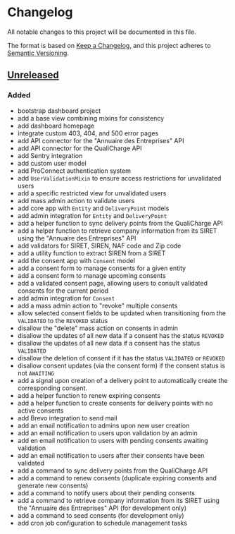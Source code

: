# Changelog

All notable changes to this project will be documented in this file.

The format is based on [Keep a Changelog](https://keepachangelog.com/en/1.1.0/),
and this project adheres to
[Semantic Versioning](https://semver.org/spec/v2.0.0.html).

## [Unreleased]

### Added

- bootstrap dashboard project
- add a base view combining mixins for consistency
- add dashboard homepage
- integrate custom 403, 404, and 500 error pages
- add API connector for the "Annuaire des Entreprises" API
- add API connector for the QualiCharge API
- add Sentry integration
- add custom user model
- add ProConnect authentication system
- add `UserValidationMixin` to ensure access restrictions for unvalidated users
- add a specific restricted view for unvalidated users
- add mass admin action to validate users
- add core app with `Entity` and `DeliveryPoint` models
- add admin integration for `Entity` and `DeliveryPoint`
- add a helper function to sync delivery points from the QualiCharge API 
- add a helper function to retrieve company information from its SIRET using the 
"Annuaire des Entreprises" API
- add validators for SIRET, SIREN, NAF code and Zip code
- add a utility function to extract SIREN from a SIRET
- add the consent app with `Consent` model
- add a consent form to manage consents for a given entity
- add a consent form to manage upcoming consents
- add a validated consent page, allowing users to consult validated consents for the current period
- add admin integration for `Consent`
- add a mass admin action to "revoke" multiple consents
- allow selected consent fields to be updated when transitioning from the `VALIDATED` 
to the `REVOKED` status
- disallow the "delete" mass action on consents in admin
- disallow the updates of all new data if a consent has the status `REVOKED`
- disallow the updates of all new data if a consent has the status `VALIDATED`
- disallow the deletion of consent if it has the status `VALIDATED` or `REVOKED` 
- disallow consent updates (via the consent form) if the consent status is not `AWAITING`
- add a signal upon creation of a delivery point to automatically create the corresponding consent.
- add a helper function to renew expiring consents
- add a helper function to create consents for delivery points with no active consents
- add Brevo integration to send mail
- add an email notification to admins upon new user creation
- add an email notification to users upon validation by an admin
- add en email notification to users with pending consents awaiting validation
- add an email notification to users after their consents have been validated
- add a command to sync delivery points from the QualiCharge API
- add a command to renew consents (duplicate expiring consents and generate new consents)
- add a command to notify users about their pending consents
- add a command to retrieve company information from its SIRET using the 
"Annuaire des Entreprises" API (for development only)
- add a command to seed consents (for development only)
- add cron job configuration to schedule management tasks

[unreleased]: https://github.com/MTES-MCT/qualicharge/compare/main...bootstrap-dashboard-project
